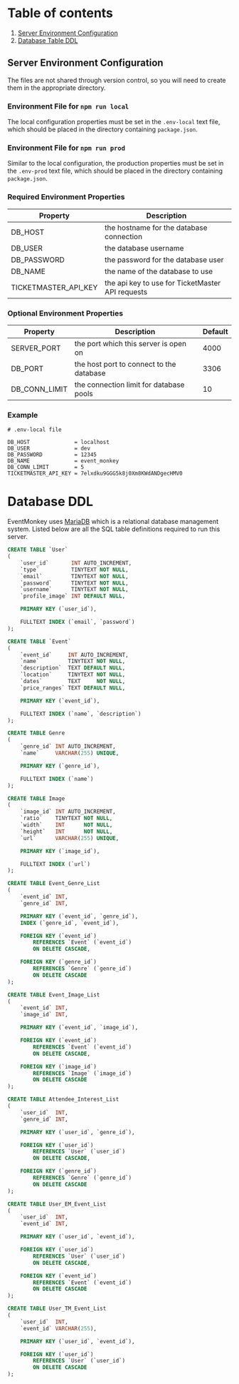 # Table of contents

1. [Server Environment Configuration](#server-environment-configuration)
2. [Database Table DDL](#database-ddl)

## Server Environment Configuration

The files are not shared through version control, so you will need to create them in the appropriate directory.

### Environment File for `npm run local`

The local configuration properties must be set in the `.env-local` text file, which should be placed in the directory
containing
`package.json`.

### Environment File for `npm run prod`

Similar to the local configuration, the production properties must be set in the `.env-prod` text file, which should be
placed in the
directory containing `package.json`.

### Required Environment Properties

| Property             | Description                                      |
|----------------------|--------------------------------------------------|
| DB_HOST              | the hostname for the database connection         |
| DB_USER              | the database username                            |
| DB_PASSWORD          | the password for the database user               |
| DB_NAME              | the name of the database to use                  |
| TICKETMASTER_API_KEY | the api key to use for TicketMaster API requests |

### Optional Environment Properties

| Property      | Description                              | Default |
|---------------|------------------------------------------|---------|
| SERVER_PORT   | the port which this server is open on    | 4000    |
| DB_PORT       | the host port to connect to the database | 3306    |
| DB_CONN_LIMIT | the connection limit for database pools  | 10      |

### Example

```
# .env-local file

DB_HOST              = localhost
DB_USER              = dev
DB_PASSWORD          = 12345
DB_NAME              = event_monkey
DB_CONN_LIMIT        = 5
TICKETMASTER_API_KEY = 7elxdku9GGG5k8j0Xm8KWdANDgecHMV0
```


# Database DDL

EventMonkey uses [MariaDB](https://mariadb.com/) which is a relational database management system. Listed below are all the SQL table definitions required to run this server.

```sql
CREATE TABLE `User`
(
    `user_id`       INT AUTO_INCREMENT,
    `type`          TINYTEXT NOT NULL,
    `email`         TINYTEXT NOT NULL,
    `password`      TINYTEXT NOT NULL,
    `username`      TINYTEXT NOT NULL,
    `profile_image` INT DEFAULT NULL,

    PRIMARY KEY (`user_id`),

    FULLTEXT INDEX (`email`, `password`)
);
```

```sql
CREATE TABLE `Event`
(
    `event_id`     INT AUTO_INCREMENT,
    `name`         TINYTEXT NOT NULL,
    `description`  TEXT DEFAULT NULL,
    `location`     TINYTEXT NOT NULL,
    `dates`        TEXT     NOT NULL,
    `price_ranges` TEXT DEFAULT NULL,

    PRIMARY KEY (`event_id`),

    FULLTEXT INDEX (`name`, `description`)
);
```

```sql
CREATE TABLE Genre
(
    `genre_id` INT AUTO_INCREMENT,
    `name`     VARCHAR(255) UNIQUE,

    PRIMARY KEY (`genre_id`),

    FULLTEXT INDEX (`name`)
);
```

```sql
CREATE TABLE Image
(
    `image_id` INT AUTO_INCREMENT,
    `ratio`    TINYTEXT NOT NULL,
    `width`    INT      NOT NULL,
    `height`   INT      NOT NULL,
    `url`      VARCHAR(255) UNIQUE,

    PRIMARY KEY (`image_id`),

    FULLTEXT INDEX (`url`)
);
```

```sql
CREATE TABLE Event_Genre_List
(
    `event_id` INT,
    `genre_id` INT,

    PRIMARY KEY (`event_id`, `genre_id`),
    INDEX (`genre_id`, `event_id`),

    FOREIGN KEY (`event_id`)
        REFERENCES `Event` (`event_id`)
        ON DELETE CASCADE,

    FOREIGN KEY (`genre_id`)
        REFERENCES `Genre` (`genre_id`)
        ON DELETE CASCADE
);
```

```sql
CREATE TABLE Event_Image_List
(
    `event_id` INT,
    `image_id` INT,

    PRIMARY KEY (`event_id`, `image_id`),

    FOREIGN KEY (`event_id`)
        REFERENCES `Event` (`event_id`)
        ON DELETE CASCADE,

    FOREIGN KEY (`image_id`)
        REFERENCES `Image` (`image_id`)
        ON DELETE CASCADE
);
```

```sql
CREATE TABLE Attendee_Interest_List
(
    `user_id`  INT,
    `genre_id` INT,

    PRIMARY KEY (`user_id`, `genre_id`),

    FOREIGN KEY (`user_id`)
        REFERENCES `User` (`user_id`)
        ON DELETE CASCADE,

    FOREIGN KEY (`genre_id`)
        REFERENCES `Genre` (`genre_id`)
        ON DELETE CASCADE
);
```

```sql
CREATE TABLE User_EM_Event_List
(
    `user_id`  INT,
    `event_id` INT,

    PRIMARY KEY (`user_id`, `event_id`),

    FOREIGN KEY (`user_id`)
        REFERENCES `User` (`user_id`)
        ON DELETE CASCADE,

    FOREIGN KEY (`event_id`)
        REFERENCES `Event` (`event_id`)
        ON DELETE CASCADE
);
```

```sql
CREATE TABLE User_TM_Event_List
(
    `user_id`  INT,
    `event_id` VARCHAR(255),

    PRIMARY KEY (`user_id`, `event_id`),

    FOREIGN KEY (`user_id`)
        REFERENCES `User` (`user_id`)
        ON DELETE CASCADE
);
```

